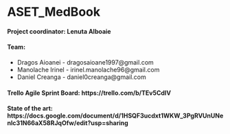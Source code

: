 # ASET_MedBook <br/>
<h4>Project coordinator: Lenuta Alboaie </h4>
<h4>Team:</h4>
<ul>
      <li>Dragos Aioanei    - dragosaioane1997@gmail.com </li>
      <li>Manolache Irinel  - irinel.manolache96@gmail.com </li>
      <li>Daniel Creanga    - daniel0creanga@gmail.com </li>
</ul>
<h4>Trello Agile Sprint Board: https://trello.com/b/TEv5CdlV </h4>
<h4>State of the art: https://docs.google.com/document/d/1HSQF3ucdxt1WKW_3PgRVUnUNenlc31N66aX58RJqOfw/edit?usp=sharing<h4>
      
